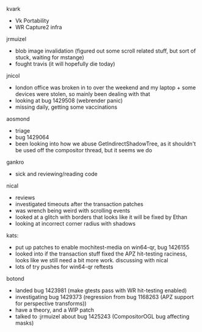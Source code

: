 kvark
* Vk Portability
* WR Capture2 infra

jrmuizel
* blob image invalidation (figured out some scroll related stuff, but sort of stuck, waiting for mstange)
* fought travis (it will hopefully die today)

jnicol
* london office was broken in to over the weekend and my laptop + some devices were stolen, so mainly been dealing with that
* looking at bug 1429508 (webrender panic)
* missing daily, getting some vaccinations

aosmond
* triage
* bug 1429064
* been looking into how we abuse GetIndirectShadowTree, as it shouldn't be used off the compositor thread, but it seems we do

gankro
* sick and reviewing/reading code

nical
* reviews
* investigated timeouts after the transaction patches
* was wrench being weird with scrolling events
* looked at a glitch with borders that looks like it will be fixed by Ethan
* looking at incorrect corner radius with shadows

kats:
* put up patches to enable mochitest-media on win64-qr, bug 1426155
* looked into if the transaction stuff fixed the APZ hit-testing raciness, looks like we still need a bit more work. discussing with nical
* lots of try pushes for win64-qr reftests

botond
* landed bug 1423981 (make gtests pass with WR hit-testing enabled) 
* investigating bug 1429373 (regression from bug 1168263 (APZ support for perspective transforms)) 
* have a theory, and a WIP patch 
* talked to :jrmuizel about bug 1425243 (CompositorOGL bug affecting masks)
